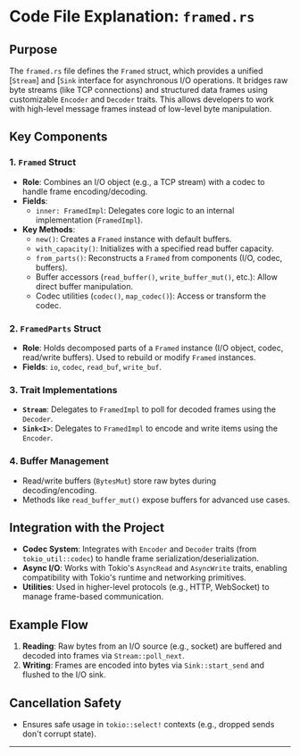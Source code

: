 # Code File Explanation: `framed.rs`

## Purpose
The `framed.rs` file defines the `Framed` struct, which provides a unified [`Stream`] and [`Sink` interface for asynchronous I/O operations. It bridges raw byte streams (like TCP connections) and structured data frames using customizable `Encoder` and `Decoder` traits. This allows developers to work with high-level message frames instead of low-level byte manipulation.

## Key Components

### 1. **`Framed` Struct**
- **Role**: Combines an I/O object (e.g., a TCP stream) with a codec to handle frame encoding/decoding.
- **Fields**:
  - `inner: FramedImpl`: Delegates core logic to an internal implementation (`FramedImpl`).
- **Key Methods**:
  - `new()`: Creates a `Framed` instance with default buffers.
  - `with_capacity()`: Initializes with a specified read buffer capacity.
  - `from_parts()`: Reconstructs a `Framed` from components (I/O, codec, buffers).
  - Buffer accessors (`read_buffer()`, `write_buffer_mut()`, etc.): Allow direct buffer manipulation.
  - Codec utilities (`codec()`, `map_codec()`): Access or transform the codec.

### 2. **`FramedParts` Struct**
- **Role**: Holds decomposed parts of a `Framed` instance (I/O object, codec, read/write buffers). Used to rebuild or modify `Framed` instances.
- **Fields**: `io`, `codec`, `read_buf`, `write_buf`.

### 3. **Trait Implementations**
- **`Stream`**: Delegates to `FramedImpl` to poll for decoded frames using the `Decoder`.
- **`Sink<I>`**: Delegates to `FramedImpl` to encode and write items using the `Encoder`.

### 4. **Buffer Management**
- Read/write buffers (`BytesMut`) store raw bytes during decoding/encoding.
- Methods like `read_buffer_mut()` expose buffers for advanced use cases.

## Integration with the Project
- **Codec System**: Integrates with `Encoder` and `Decoder` traits (from `tokio_util::codec`) to handle frame serialization/deserialization.
- **Async I/O**: Works with Tokio's `AsyncRead` and `AsyncWrite` traits, enabling compatibility with Tokio's runtime and networking primitives.
- **Utilities**: Used in higher-level protocols (e.g., HTTP, WebSocket) to manage frame-based communication.

## Example Flow
1. **Reading**: Raw bytes from an I/O source (e.g., socket) are buffered and decoded into frames via `Stream::poll_next`.
2. **Writing**: Frames are encoded into bytes via `Sink::start_send` and flushed to the I/O sink.

## Cancellation Safety
- Ensures safe usage in `tokio::select!` contexts (e.g., dropped sends don't corrupt state).

---
